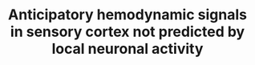 ---
title: "Anticipatory hemodynamic signals in sensory cortex not predicted by local neuronal activity"
project_id: 
date: 
conference_id: ""
presenters:
   - peter_bandettini
summary: "Journal Club for fMRI discussion group"
file: /assets/presentations/
filename: 
layout: presentation
---
